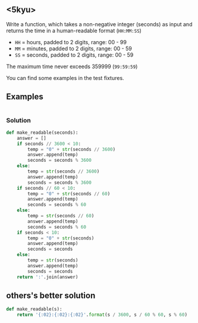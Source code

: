 ## <5kyu>

Write a function, which takes a non-negative integer (seconds) as input and returns the time in a human-readable format (`HH:MM:SS`)

- `HH` = hours, padded to 2 digits, range: 00 - 99
- `MM` = minutes, padded to 2 digits, range: 00 - 59
- `SS` = seconds, padded to 2 digits, range: 00 - 59

The maximum time never exceeds 359999 (`99:59:59`)

You can find some examples in the test fixtures.

## Examples

```

```

### Solution

```python
def make_readable(seconds):
    answer = []
    if seconds // 3600 < 10:
        temp = "0" + str(seconds // 3600)
        answer.append(temp)
        seconds = seconds % 3600
    else:
        temp = str(seconds // 3600)
        answer.append(temp)
        seconds = seconds % 3600
    if seconds // 60 < 10:
        temp = "0" + str(seconds // 60)
        answer.append(temp)
        seconds = seconds % 60
    else:
        temp = str(seconds // 60)
        answer.append(temp)
        seconds = seconds % 60
    if seconds < 10:
        temp = "0" + str(seconds)
        answer.append(temp)
        seconds = seconds
    else:
        temp = str(seconds)
        answer.append(temp)
        seconds = seconds
    return ':'.join(answer)
```

## others's better solution

```python
def make_readable(s):
    return '{:02}:{:02}:{:02}'.format(s / 3600, s / 60 % 60, s % 60)
```

